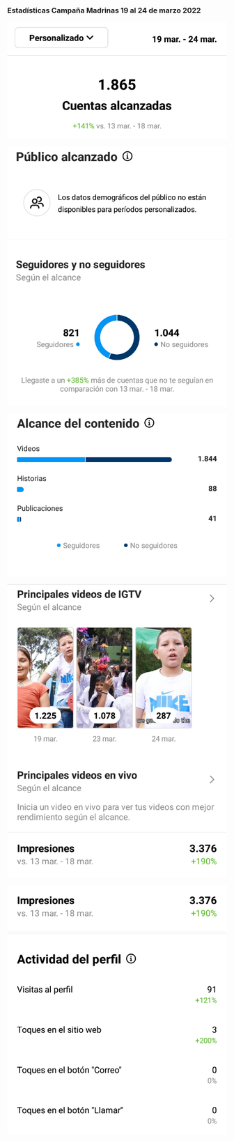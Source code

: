 
###  Estadísticas Campaña  Madrinas 19 al 24  de marzo 2022


![](https://raw.githubusercontent.com/platohedro/Est_Madrinas/main/Madrinas%20y%20padrinos/1.jpg)

![](https://raw.githubusercontent.com/platohedro/Est_Madrinas/main/Madrinas%20y%20padrinos/2.jpg)

![](https://raw.githubusercontent.com/platohedro/Est_Madrinas/main/Madrinas%20y%20padrinos/3.jpg)

![](https://raw.githubusercontent.com/platohedro/Est_Madrinas/main/Madrinas%20y%20padrinos/4.jpg)

![](https://raw.githubusercontent.com/platohedro/Est_Madrinas/main/Madrinas%20y%20padrinos/5.jpg)



